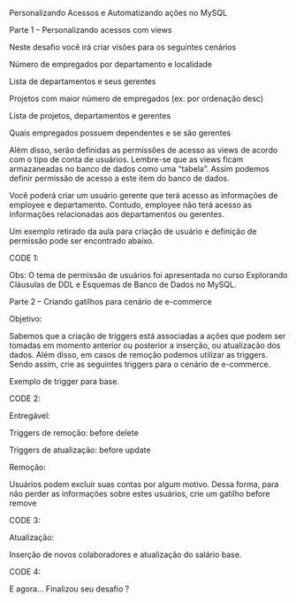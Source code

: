 Personalizando Acessos e Automatizando ações no MySQL

Parte 1 – Personalizando acessos com views 

Neste desafio você irá criar visões para os seguintes cenários 

Número de empregados por departamento e localidade 

Lista de departamentos e seus gerentes 

Projetos com maior número de empregados (ex: por ordenação desc) 

Lista de projetos, departamentos e gerentes 

Quais empregados possuem dependentes e se são gerentes 

 

Além disso, serão definidas as permissões de acesso as views de acordo com o tipo de conta de usuários. Lembre-se que as views ficam armazaneadas no banco de dados como uma “tabela”. Assim podemos definir permissão de acesso a este item do banco de dados.  

 

Você poderá criar um usuário gerente que terá acesso as informações de employee e departamento. Contudo, employee não terá acesso as informações relacionadas aos departamentos ou gerentes. 

Um exemplo retirado da aula para criação de usuário e definição de permissão pode ser encontrado abaixo. 

CODE 1:

Obs: O tema de permissão de usuários foi apresentada no curso Explorando Cláusulas de DDL e Esquemas de Banco de Dados no MySQL. 

  

Parte 2 – Criando gatilhos para cenário de e-commerce 

Objetivo: 

Sabemos que a criação de triggers está associadas a ações que podem ser tomadas em momento anterior ou posterior a inserção, ou atualização dos dados. Além disso, em casos de remoção podemos utilizar as triggers. Sendo assim, crie as seguintes triggers para o cenário de e-commerce. 

 

Exemplo de trigger para base.

CODE 2:

Entregável: 

Triggers de remoção: before delete 

Triggers de atualização: before update 

 

Remoção:  

Usuários podem excluir suas contas por algum motivo. Dessa forma, para não perder as informações sobre estes usuários, crie um gatilho before remove 

CODE 3:

Atualização:  

Inserção de novos colaboradores e atualização do salário base. 

CODE 4:

E agora... Finalizou seu desafio ? 
